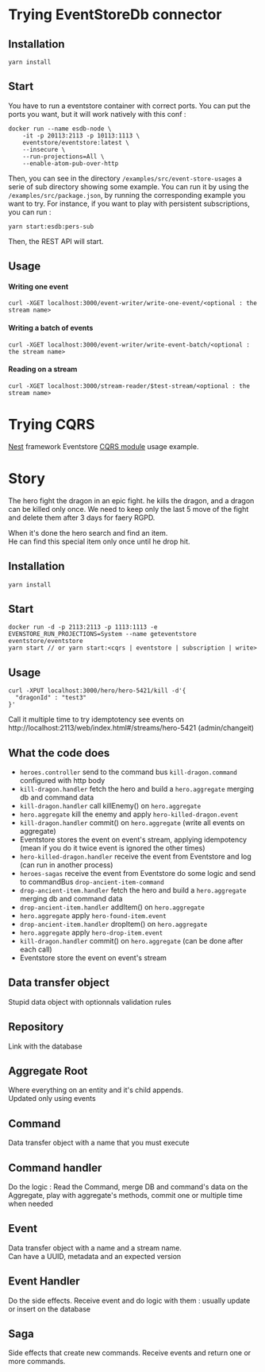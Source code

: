 # Trying EventStoreDb connector

## Installation

```
yarn install
```

## Start

You have to run a eventstore container with correct ports. You can put the ports you want, but it will work natively with this conf :

```
docker run --name esdb-node \
    -it -p 20113:2113 -p 10113:1113 \
    eventstore/eventstore:latest \
    --insecure \
    --run-projections=All \
    --enable-atom-pub-over-http
```

Then, you can see in the directory `/examples/src/event-store-usages` a serie of sub directory showing some example. You can run it by using the `/examples/src/package.json`, by running the corresponding example you want to try. For instance, if you want to play with persistent subscriptions, you can run :

```
yarn start:esdb:pers-sub
```

Then, the REST API will start.

## Usage

#### Writing one event

```
curl -XGET localhost:3000/event-writer/write-one-event/<optional : the stream name>
```

#### Writing a batch of events

```
curl -XGET localhost:3000/event-writer/write-event-batch/<optional : the stream name>
```

#### Reading on a stream

```
curl -XGET localhost:3000/stream-reader/$test-stream/<optional : the stream name>
```

# Trying CQRS

[Nest](https://github.com/kamilmysliwiec/nest) framework Eventstore [CQRS module](https://github.com/kamilmysliwiec/nest-cqrs) usage example.

# Story

The hero fight the dragon in an epic fight.
he kills the dragon, and a dragon can be killed only once.
We need to keep only the last 5 move of the fight and delete them after 3 days for faery RGPD.

When it's done the hero search and find an item.  
He can find this special item only once until he drop hit.

## Installation

```
yarn install
```

## Start

```
docker run -d -p 2113:2113 -p 1113:1113 -e EVENSTORE_RUN_PROJECTIONS=System --name geteventstore eventstore/eventstore
yarn start // or yarn start:<cqrs | eventstore | subscription | write>
```

## Usage

```
curl -XPUT localhost:3000/hero/hero-5421/kill -d'{
  "dragonId" : "test3"
}'
```

Call it multiple time to try idemptotency
see events on http://localhost:2113/web/index.html#/streams/hero-5421 (admin/changeit)

## What the code does

- `heroes.controller` send to the command bus `kill-dragon.command` configured with http body
- `kill-dragon.handler` fetch the hero and build a `hero.aggregate` merging db and command data
- `kill-dragon.handler` call killEnemy() on `hero.aggregate`
- `hero.aggregate` kill the enemy and apply `hero-killed-dragon.event`
- `kill-dragon.handler` commit() on `hero.aggregate` (write all events on aggregate)
- Eventstore stores the event on event's stream, applying idempotency (mean if you do it twice event is ignored the other times)
- `hero-killed-dragon.handler` receive the event from Eventstore and log (can run in another process)
- `heroes-sagas` receive the event from Eventstore do some logic and send to commandBus `drop-ancient-item-command`
- `drop-ancient-item.handler` fetch the hero and build a `hero.aggregate` merging db and command data
- `drop-ancient-item.handler` addItem() on `hero.aggregate`
- `hero.aggregate` apply `hero-found-item.event`
- `drop-ancient-item.handler` dropItem() on `hero.aggregate`
- `hero.aggregate` apply `hero-drop-item.event`
- `kill-dragon.handler` commit() on `hero.aggregate` (can be done after each call)
- Eventstore store the event on event's stream

## Data transfer object

Stupid data object with optionnals validation rules

## Repository

Link with the database

## Aggregate Root

Where everything on an entity and it's child appends.  
Updated only using events

## Command

Data transfer object with a name that you must execute

## Command handler

Do the logic :
Read the Command, merge DB and command's data on the Aggregate, play with aggregate's methods, commit one or multiple time when needed

## Event

Data transfer object with a name and a stream name.  
Can have a UUID, metadata and an expected version

## Event Handler

Do the side effects.
Receive event and do logic with them : usually update or insert on the database

## Saga

Side effects that create new commands.
Receive events and return one or more commands.
